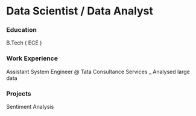 # Data Scientist / Data Analyst

### Education
B.Tech ( ECE )

### Work Experience
Assistant System Engineer @ Tata Consultance Services
_ Analysed large data

### Projects
Sentiment Analysis

